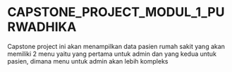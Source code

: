 # CAPSTONE_PROJECT_MODUL_1_PURWADHIKA
Capstone project ini akan menampilkan data pasien rumah sakit yang akan memiliki 2 menu yaitu yang pertama untuk admin dan yang kedua untuk pasien, dimana menu untuk admin akan lebih kompleks
